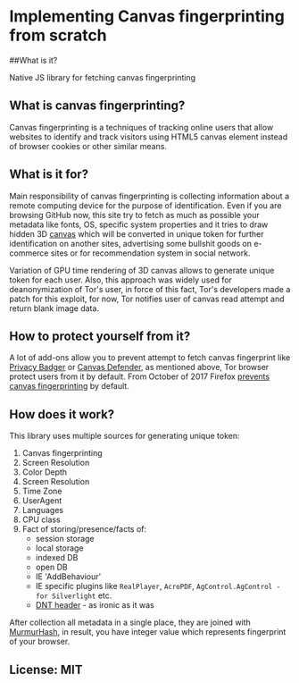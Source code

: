 # Implementing Canvas fingerprinting from scratch

##What is it?

Native JS library for fetching canvas fingerprinting  

## What is canvas fingerprinting?

Canvas fingerprinting is a techniques of tracking online users that allow websites to identify and track visitors using 
HTML5 canvas element instead of browser cookies or other similar means.

## What is it for?

Main responsibility of canvas fingerprinting is collecting information about a remote computing device for the purpose 
of identification. Even if you are browsing GitHub now, this site try to fetch as much as possible your metadata like 
fonts, OS, specific system properties and it tries to draw hidden 3D [canvas](https://en.wikipedia.org/wiki/Canvas_element) 
which will be converted in unique token for  further identification on another sites, advertising some bullshit goods
on e-commerce sites or for recommendation system in social network.

Variation of GPU time rendering of 3D canvas allows to generate unique token for each user.
Also, this approach was widely used for deanonymization of Tor's user, in force of this fact, Tor's developers made 
a patch for this exploit, for now, Tor notifies user of canvas read attempt and return blank image data.

## How to protect yourself from it?

A lot of add-ons allow you to prevent attempt to fetch canvas fingerprint like 
[Privacy Badger](https://en.wikipedia.org/wiki/Privacy_Badger) 
or [Canvas Defender](https://chrome.google.com/webstore/detail/canvas-defender/obdbgnebcljmgkoljcdddaopadkifnpm?hl=en),
as mentioned above, Tor browser protect users from it by default. From October of 2017 Firefox [prevents canvas
fingerprinting](https://thehackernews.com/2017/10/canvas-browser-fingerprint-blocker.html) by default.

## How does it work?

This library uses multiple sources for generating unique token:

1. Canvas fingerprinting
2. Screen Resolution
3. Color Depth
4. Screen Resolution
5. Time Zone
6. UserAgent
7. Languages
8. CPU class
9. Fact of storing/presence/facts of:
    - session storage
    - local storage
    - indexed DB
    - open DB
    - IE 'AddBehaviour'
    - IE specific plugins like `RealPlayer`, `AcroPDF`, `AgControl.AgControl - for Silverlight` etc.
    - [DNT header](https://en.wikipedia.org/wiki/Do_Not_Track) - as ironic as it was

After collection all metadata in a single place, they are joined with 
[MurmurHash](https://en.wikipedia.org/wiki/MurmurHash), in result, you have integer value which represents fingerprint
of your browser.
    

## **License: MIT**
